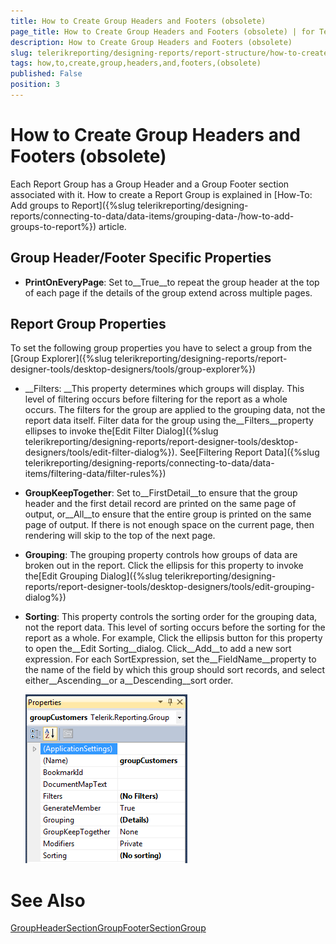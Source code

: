 ```yaml
---
title: How to Create Group Headers and Footers (obsolete)
page_title: How to Create Group Headers and Footers (obsolete) | for Telerik Reporting Documentation
description: How to Create Group Headers and Footers (obsolete)
slug: telerikreporting/designing-reports/report-structure/how-to-create-group-headers-and-footers-(obsolete)
tags: how,to,create,group,headers,and,footers,(obsolete)
published: False
position: 3
---
```


# How to Create Group Headers and Footers (obsolete)



Each Report Group has a Group Header and a Group Footer section associated with it. How to create a Report Group is explained in [How-To: Add groups to Report]({%slug telerikreporting/designing-reports/connecting-to-data/data-items/grouping-data-/how-to-add-groups-to-report%}) article.

## Group Header/Footer Specific Properties

* __PrintOnEveryPage__: Set to__True__to repeat the group header at the top of each page if the details of the group extend across multiple pages.

## Report Group Properties

To set the following group properties you have to select a group from the [Group Explorer]({%slug telerikreporting/designing-reports/report-designer-tools/desktop-designers/tools/group-explorer%})

* __Filters: __This property determines which groups will display. This level of filtering occurs before filtering for the report as a whole occurs. The filters for the group are applied to the grouping data, not the report data itself. Filter data for the group using the__Filters__property ellipses to invoke the[Edit Filter Dialog]({%slug telerikreporting/designing-reports/report-designer-tools/desktop-designers/tools/edit-filter-dialog%}). See[Filtering Report Data]({%slug telerikreporting/designing-reports/connecting-to-data/data-items/filtering-data/filter-rules%})

* __GroupKeepTogether__: Set to__FirstDetail__to ensure that the group header and the first detail record are printed on the same page of output, or__All__to ensure that the entire group is printed on the same page of output. If there is not enough space on the current page, then rendering will skip to the top of the next page.

* __Grouping__: The grouping property controls how groups of data are broken out in the report. Click the ellipsis for this property to invoke the[Edit Grouping Dialog]({%slug telerikreporting/designing-reports/report-designer-tools/desktop-designers/tools/edit-grouping-dialog%})

* __Sorting__: This property controls the sorting order for the grouping data, not the report data. This level of sorting occurs before the sorting for the report as a whole. For example, Click the ellipsis button for this property to open the__Edit Sorting__dialog. Click__Add__to add a new sort expression. For each SortExpression, set the__FieldName__property to the name of the field by which this group should sort records, and select either__Ascending__or a__Descending__sort order.  

  ![](images/groupProperties.png) 
      

# See Also
[GroupHeaderSection](/reporting/api/Telerik.Reporting.GroupHeaderSection)[GroupFooterSection](/reporting/api/Telerik.Reporting.GroupFooterSection)[Group](/reporting/api/Telerik.Reporting.Group)
